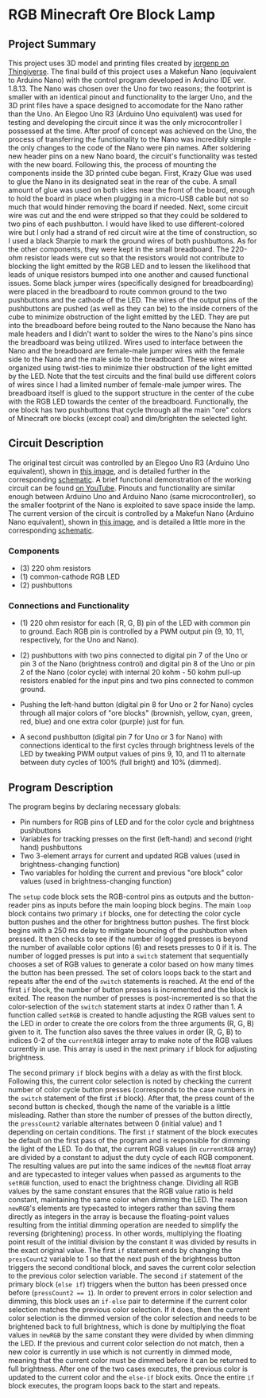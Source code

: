 # RGB Minecraft Ore Block Lamp

## Project Summary

This project uses 3D model and printing files created by [jorgenp on Thingiverse](https://www.thingiverse.com/thing:3625720). The final build of this project uses a Makefun Nano (equivalent to Arduino Nano) with the control program developed in Arduino IDE ver. 1.8.13. The Nano was chosen over the Uno for two reasons; the footprint is smaller with an identical pinout and functionality to the larger Uno, and the 3D print files have a space designed to accomodate for the Nano rather than the Uno. An Elegoo Uno R3 (Arduino Uno equivalent) was used for testing and developing the circuit since it was the only microcontroller I possessed at the time. After proof of concept was achieved on the Uno, the process of transferring the functionality to the Nano was incredibly simple - the only changes to the code of the Nano were pin names. After soldering new header pins on a new Nano board, the circuit's functionality was tested with the new board. Following this, the process of mounting the components inside the 3D printed cube began. First, Krazy Glue was used to glue the Nano in its designated seat in the rear of the cube. A small amount of glue was used on both sides near the front of the board, enough to hold the board in place when plugging in a micro-USB cable but not so much that would hinder removing the board if needed. Next, some circuit wire was cut and the end were stripped so that they could be soldered to two pins of each pushbutton. I would have liked to use different-colored wire but I only had a strand of red circuit wire at the time of construction, so I used a black Sharpie to mark the ground wires of both pushbuttons. As for the other components, they were kept in the small breadboard. The 220-ohm resistor leads were cut so that the resistors would not contribute to blocking the light emitted by the RGB LED and to lessen the likelihood that leads of unique resistors bumped into one another and caused functional issues. Some black jumper wires (specifically designed for breadboarding) were placed in the breadboard to route common ground to the two pushbuttons and the cathode of the LED. The wires of the output pins of the pushbuttons are pushed (as well as they can be) to the inside corners of the cube to minimize obstruction of the light emitted by the LED. They are put into the breadboard before being routed to the Nano because the Nano has male headers and I didn't want to solder the wires to the Nano's pins since the breadboard was being utilized. Wires used to interface between the Nano and the breadboard are female-male jumper wires with the female side to the Nano and the male side to the breadboard. These wires are organized using twist-ties to minimize thier obstruction of the light emitted by the LED. Note that the test circuits and the final build use different colors of wires since I had a limited number of female-male jumper wires. The breadboard itself is glued to the support structure in the center of the cube with the RGB LED towards the center of the breadboard. Functionally, the ore block has two pushbuttons that cycle through all the main "ore" colors of Minecraft ore blocks (except coal) and dim/brighten the selected light.

## Circuit Description

The original test circuit was controlled by an Elegoo Uno R3 (Arduino Uno equivalent), shown in [this image](https://github.com/nhodges78/ArduinoProjects/blob/master/MinecraftLamp/Circuit/Circuit_Rev1.jpg), and is detailed further in the corresponding [schematic](https://github.com/nhodges78/ArduinoProjects/blob/master/MinecraftLamp/Circuit/Circuit_Rev1.png). A brief functional demonstration of the working circuit can be found [on YouTube](https://www.youtube.com/watch?v=98_461uSXLU). Pinouts and functionality are similar enough between Arduino Uno and Arduino Nano (same microcontroller), so the smaller footprint of the Nano is exploited to save space inside the lamp. The current version of the circuit is controlled by a Makefun Nano (Arduino Nano equivalent), shown in [this image](https://github.com/nhodges78/ArduinoProjects/blob/master/MinecraftLamp/Circuit/Circuit_Rev2_Nano.jpg), and is detailed a little more in the corresponding [schematic](https://github.com/nhodges78/ArduinoProjects/blob/master/MinecraftLamp/Circuit/Circuit_Schematic_Rev2_Nano.png).

### Components
* (3) 220 ohm resistors
* (1) common-cathode RGB LED
* (2) pushbuttons

### Connections and Functionality
* (1) 220 ohm resistor for each (R, G, B) pin of the LED with common pin to ground. Each RGB pin is controlled by a PWM output pin (9, 10, 11, respectively, for the Uno and Nano).

* (2) pushbuttons with two pins connected to digital pin 7 of the Uno or pin 3 of the Nano (brightness control) and digital pin 8 of the Uno or pin 2 of the Nano (color cycle) with internal 20 kohm - 50 kohm pull-up resistors enabled for the input pins and two pins connected to common ground.

* Pushing the left-hand button (digital pin 8 for Uno or 2 for Nano) cycles through all major colors of "ore blocks" (brownish, yellow, cyan, green, red, blue) and one extra color (purple) just for fun.

* A second pushbutton (digital pin 7 for Uno or 3 for Nano) with connections identical to the first cycles through brightness levels of the LED by tweaking PWM output values of pins 9, 10, and 11 to alternate between duty cycles of 100% (full bright) and 10% (dimmed).

## Program Description
The program begins by declaring necessary globals:
* Pin numbers for RGB pins of LED and for the color cycle and brightness pushbuttons
* Variables for tracking presses on the first (left-hand) and second (right hand) pushbuttons
* Two 3-element arrays for current and updated RGB values (used in brightness-changing function)
* Two variables for holding the current and previous "ore block" color values (used in brightness-changing function)

The `setup` code block sets the RGB-control pins as outputs and the button-reader pins as inputs before the main looping block begins. The main `loop` block contains two primary `if` blocks, one for detecting the color cycle button pushes and the other for brightness button pushes. The first block begins with a 250 ms delay to mitigate bouncing of the pushbutton when pressed. It then checks to see if the number of logged presses is beyond the number of available color options (6) and resets presses to 0 if it is. The number of logged presses is put into a `switch` statement that sequentially chooses a set of RGB values to generate a color based on how many times the button has been pressed. The set of colors loops back to the start and repeats after the end of the `switch` statements is reached. At the end of the first `if` block, the number of button presses is incremented and the block is exited. The reason the number of presses is post-incremented is so that the color-selection of the `switch` statement starts at index 0 rather than 1. A function called `setRGB` is created to handle adjusting the RGB values sent to the LED in order to create the ore colors from the three arguments (R, G, B) given to it. The function also saves the three values in order (R, G, B) to indices 0-2 of the `currentRGB` integer array to make note of the RGB values currently in use. This array is used in the next primary `if` block for adjusting brightness.

The second primary `if` block begins with a delay as with the first block. Following this, the current color selection is noted by checking the current number of color cycle button presses (corresponds to the case numbers in the `switch` statement of the first `if` block). After that, the press count of the second button is checked, though the name of the variable is a little misleading. Rather than store the number of presses of the button directly, the `pressCount2` variable alternates between 0 (initial value) and 1 depending on certain conditions. The first `if` statment of the block executes be default on the first pass of the program and is responsible for dimming the light of the LED. To do that, the current RGB values (in `currentRGB` array) are divided by a constant to adjust the duty cycle of each RGB component. The resulting values are put into the same indices of the `newRGB` float array and are typecasted to integer values when passed as arguments to the `setRGB` function, used to enact the brightness change. Dividing all RGB values by the same constant ensures that the RGB value ratio is held constant, maintaining the same color when dimming the LED. The reason `newRGB`'s elements are typecasted to integers rather than saving them directly as integers in the array is because the floating-point values resulting from the intitial dimming operation are needed to simplify the reversing (brightening) process. In other words, multiplying the floating point result of the intitial division by the constant it was divided by results in the exact original value. The first `if` statement ends by changing the `pressCount2` variable to 1 so that the next push of the brightness button triggers the second conditional block, and saves the current color selection to the previous color selection variable. The second `if` statement of the primary block (`else if`) triggers when the button has been pressed once before (`pressCount2 == 1`). In order to prevent errors in color selection and dimming, this block uses an `if-else` pair to determine if the current color selection matches the previous color selection. If it does, then the current color selection is the dimmed version of the color selection and needs to be brightened back to full brightness, which is done by multiplying the float values in `newRGB` by the same constant they were divided by when dimming the LED. If the previous and current color selection do not match, then a new color is currently in use which is not currently in dimmed mode, meaning that the current color must be dimmed before it can be returned to full brightness. After one of the two cases executes, the previous color is updated to the current color and the `else-if` block exits. Once the entire `if` block executes, the program loops back to the start and repeats.
